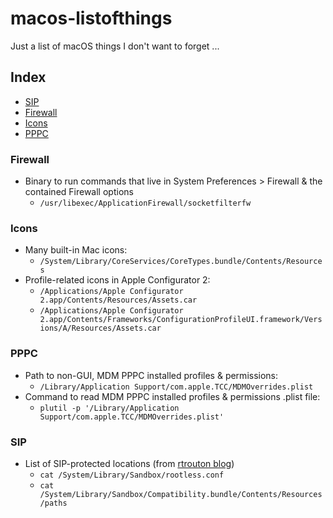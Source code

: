 # macos-listofthings

Just a list of macOS things I don't want to forget ...

## Index

- [SIP](#sip)
- [Firewall](#firewall)
- [Icons](#icons)
- [PPPC](#pppc)

### Firewall

- Binary to run commands that live in System Preferences > Firewall & the contained Firewall options
  - `/usr/libexec/ApplicationFirewall/socketfilterfw`

### Icons

- Many built-in Mac icons:
  - `/System/Library/CoreServices/CoreTypes.bundle/Contents/Resources`
- Profile-related icons in Apple Configurator 2:
  - `/Applications/Apple Configurator 2.app/Contents/Resources/Assets.car`
  - `/Applications/Apple Configurator 2.app/Contents/Frameworks/ConfigurationProfileUI.framework/Versions/A/Resources/Assets.car`

### PPPC

- Path to non-GUI, MDM PPPC installed profiles & permissions:
  - `/Library/Application Support/com.apple.TCC/MDMOverrides.plist`
- Command to read MDM PPPC installed profiles & permissions .plist file:
  - `plutil -p '/Library/Application Support/com.apple.TCC/MDMOverrides.plist'`

### SIP

- List of SIP-protected locations (from [rtrouton blog](https://derflounder.wordpress.com/2015/10/01/system-integrity-protection-adding-another-layer-to-apples-security-model/))
  - `cat /System/Library/Sandbox/rootless.conf`
  - `cat /System/Library/Sandbox/Compatibility.bundle/Contents/Resources/paths`

